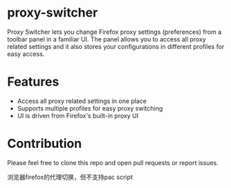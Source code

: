 # proxy-switcher
Proxy Switcher lets you change Firefox proxy settings (preferences) from a toolbar panel in a familiar UI. The panel allows you to access all proxy related settings and it also stores your configurations in different profiles for easy access.
# Features
* Access all proxy related settings in one place
* Supports multiple profiles for easy proxy switching
* UI is driven from Firefox's built-in proxy UI

# Contribution
Please feel free to clone this repo and open pull requests or report issues.


浏览器firefox的代理切换，但不支持pac script
